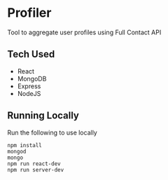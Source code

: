 # Profiler
Tool to aggregate user profiles using Full Contact API

## Tech Used
- React
- MongoDB
- Express
- NodeJS

## Running Locally
Run the following to use locally

```
npm install
mongod
mongo
npm run react-dev
npm run server-dev

```